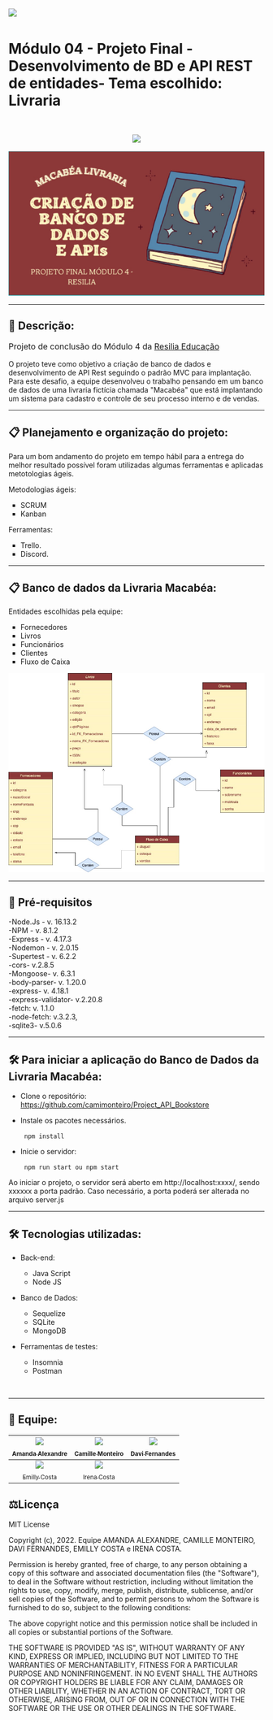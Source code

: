 # <img height="30" src="https://www.resilia.com.br/wp-content/themes/resiliaTheme/assets/images/logo.png" />  

# Módulo 04 - Projeto Final - Desenvolvimento de BD e API REST de entidades- Tema escolhido: Livraria
<br>
<p align="center">
<img src="http://img.shields.io/static/v1?label=STATUS&message=FINALIZADO&color=GREEN&style=for-the-badge"/>
</p>
<p align="center">
<img src="https://github.com/irenacosta/Project_API_Bookstore/blob/main/ApiMacabea.png?raw=true"/>
</p>
<hr/>

## 🔖 Descrição:

<p style="font-size: 16px">Projeto de conclusão do Módulo 4 da <a href="https://www.resilia.com.br/">Resilia Educação</a></p>
<p style="font-size: 14px">O projeto teve como objetivo a criação de banco de dados e desenvolvimento de API Rest seguindo o padrão MVC para implantação. Para este desafio, a equipe desenvolveu o trabalho pensando em um banco de dados de uma livraria fictícia chamada "Macabéa" que está implantando um sistema para cadastro e controle de seu processo interno e de vendas.</p>

<hr/>

## 📋 Planejamento e organização do projeto:

<p style="font-size: 14px">Para um bom andamento do projeto em tempo hábil para a entrega do melhor resultado possível foram utilizadas algumas ferramentas e aplicadas metotologias ágeis.</p>
  <p style="font-size: 14px"> Metodologias ágeis: 
<ul style="list-style: square;">
  <li>SCRUM</li>
   <li>Kanban</li>    
</ul>
<p style="font-size: 14px"> Ferramentas: 
<ul style="list-style: square;">
  <li>Trello.</li>
   <li>Discord.</li>    
</ul>
<hr/>

## 📋 Banco de dados da Livraria Macabéa:
<p style="font-size: 14px"> Entidades escolhidas pela equipe: 
<ul style="list-style: square;">
  <li>Fornecedores</li>
    <li>Livros</li>
    <li>Funcionários</li>
    <li>Clientes</li>
    <li>Fluxo de Caixa</li>
</ul>
<p align="center">
<img src="https://github.com/irenacosta/Project_API_Bookstore/blob/main/BDApiMacabea.jpeg?raw=true"/>
</p>
<hr/>

## 📘 Pré-requisitos

-Node.Js - v. 16.13.2<br>
-NPM - v. 8.1.2<br>
-Express - v. 4.17.3<br>
-Nodemon - v. 2.0.15<br>
-Supertest - v. 6.2.2<br>
-cors- v.2.8.5<br>
-Mongoose- v. 6.3.1<br>
-body-parser- v. 1.20.0<br>
-express- v. 4.18.1<br>
-express-validator- v.2.20.8<br>
-fetch: v. 1.1.0<br>
-node-fetch: v.3.2.3,<br>
-sqlite3- v.5.0.6<br>
<hr/>


## 🛠️ Para iniciar a aplicação do Banco de Dados da Livraria Macabéa:
 - Clone o repositório: https://github.com/camimonteiro/Project_API_Bookstore
 
 - Instale os pacotes necessários.

        npm install

 - Inicie o servidor:

        npm run start ou npm start

Ao iniciar o projeto, o servidor será aberto em http://localhost:xxxx/, sendo xxxxxx a porta padrão. 
Caso necessário, a porta poderá ser alterada no arquivo server.js

<hr/>

## 🛠️ Tecnologias utilizadas:
  - Back-end:<br>
    - Java Script<br>
    - Node JS<br>

  - Banco de Dados:<br>
    - Sequelize<br>
    - SQLite<br>
    - MongoDB <br>

  - Ferramentas de testes:<br>
    - Insomnia<br>
    - Postman<br>
<br>
<hr/>

## 👥 Equipe:
| [<img src="https://avatars.githubusercontent.com/u/15349795?v=4" width=115><br><sub>Amanda Alexandre</sub>](https://github.com/amandaalexandre) |  [<img src="https://avatars.githubusercontent.com/u/96249443?v=4" width=115><br><sub>Camille Monteiro</sub>](https://github.com/camimonteiro) |  [<img src="https://avatars.githubusercontent.com/u/96270135?v=4" width=115><br><sub>Davi Fernandes</sub>](https://github.com/DaviFernandesSRN) |
| :---: | :---: | :---: |
| [<img src="https://avatars.githubusercontent.com/u/96596496?v=4" width=115><br><sub>Emilly Costa</sub>](https://github.com/theemillycosta) |  [<img src="https://avatars.githubusercontent.com/u/94466133?v=4" width=115><br><sub>Irena Costa</sub>](https://github.com/irenacosta) |

## ⚖️Licença
MIT License

Copyright (c), 2022. Equipe AMANDA ALEXANDRE, CAMILLE MONTEIRO, DAVI FERNANDES, EMILLY COSTA e IRENA COSTA.

Permission is hereby granted, free of charge, to any person obtaining a copy of this software and associated documentation files (the "Software"), to deal
in the Software without restriction, including without limitation the rights to use, copy, modify, merge, publish, distribute, sublicense, and/or sell
copies of the Software, and to permit persons to whom the Software is furnished to do so, subject to the following conditions:

The above copyright notice and this permission notice shall be included in all copies or substantial portions of the Software.

THE SOFTWARE IS PROVIDED "AS IS", WITHOUT WARRANTY OF ANY KIND, EXPRESS OR IMPLIED, INCLUDING BUT NOT LIMITED TO THE WARRANTIES OF MERCHANTABILITY,
FITNESS FOR A PARTICULAR PURPOSE AND NONINFRINGEMENT. IN NO EVENT SHALL THE AUTHORS OR COPYRIGHT HOLDERS BE LIABLE FOR ANY CLAIM, DAMAGES OR OTHER
LIABILITY, WHETHER IN AN ACTION OF CONTRACT, TORT OR OTHERWISE, ARISING FROM, OUT OF OR IN CONNECTION WITH THE SOFTWARE OR THE USE OR OTHER DEALINGS IN THE
SOFTWARE.

<br>
